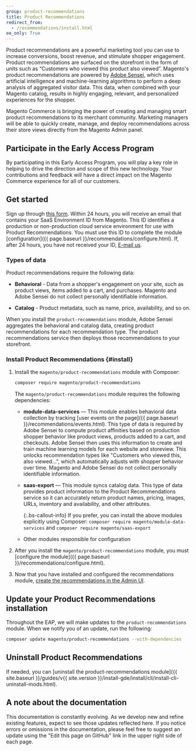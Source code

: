```yaml
---
group: product-recommendations
title: Product Recommendations
redirect_from:
  - /recommendations/install.html
ee_only: True
---
```


Product recommendations are a powerful marketing tool you can use to increase conversions, boost revenue, and stimulate shopper engagement. Product recommendations are surfaced on the storefront in the form of units such as “Customers who viewed this product also viewed”. Magento's product recommendations are powered by [Adobe Sensei](https://www.adobe.com/sensei.html), which uses artificial intelligence and machine-learning algorithms to perform a deep analysis of aggregated visitor data. This data, when combined with your Magento catalog, results in highly engaging, relevant, and personalized experiences for the shopper.

Magento Commerce is bringing the power of creating and managing smart product recommendations to its merchant community. Marketing managers will be able to quickly create, manage, and deploy recommendations across their store views directly from the Magento Admin panel.

## Participate in the Early Access Program

By participating in this Early Access Program, you will play a key role in helping to drive the direction and scope of this new technology. Your contributions and feedback will have a direct impact on the Magento Commerce experience for all of our customers.

## Get started

Sign up through [this form](https://forms.gle/VE9VSSj9TMUTJ41u6). Within 24 hours, you will receive an email that contains your SaaS Environment ID from Magento. This ID identifies a production or non-production cloud service environment for use with Product Recommendations. You must use this ID to complete the module [configuration]({{ page.baseurl }}/recommendations/configure.html). If, after 24 hours, you have not received your ID, <a href="mailto:magento-product-recs-feedback@adobe.com">E-mail us</a>.

### Types of data

Product recommendations require the following data:

-  **Behavioral** - Data from a shopper's engagement on your site, such as product views, items added to a cart, and purchases. Magento and Adobe Sensei do not collect personally identifiable information.

-  **Catalog** - Product metadata, such as name, price, availability, and so on.

When you install the `product-recommendations` module, Adobe Sensei aggregates the behavioral and catalog data, creating product recommendations for each recommendation type. The product recommendations service then deploys those recommendations to your storefront.

### Install Product Recommendations {#install}

1. Install the `magento/product-recommendations` module with Composer:

   ```bash
   composer require magento/product-recommendations
   ```

   The `magento/product-recommendations` module requires the following dependencies:

   -  **module-data-services** — This module enables behavioral data collection by tracking [user events on the page]({{ page.baseurl }}/recommendations/events.html). This type of data is required by Adobe Sensei to compute product affinities based on production shopper behavior like product views, products added to a cart, and checkouts. Adobe Sensei then uses this information to create and train machine learning models for each website and storeview. This unlocks recommendation types like "Customers who viewed this, also viewed...", which automatically adjusts with shopper behavior over time. Magento and Adobe Sensei do not collect personally identifiable information.

   -  **saas-export** — This module syncs catalog data. This type of data provides product information to the Product Recommendations service so it can accurately return product names, pricing, images, URLs, inventory and availability, and other attributes.

       {:.bs-callout-info}
       If you prefer, you can install the above modules explicitly using Composer: `composer require magento/module-data-services` and `composer require magento/saas-export`

   -  Other modules responsible for configuration

1. After you install the `magento/product-recommendations` module, you must [configure the module]({{ page.baseurl }}/recommendations/configure.html).

1. Now that you have installed and configured the recommendations module, [create the recommendations in the Admin UI](https://docs.magento.com/m2/ee/user_guide/marketing/create-new-rec.html).

## Update your Product Recommendations installation

Throughout the EAP, we will make updates to the `product-recommendations` module. When we notify you of an update, run the following:

```bash
composer update magento/product-recommendations --with-dependencies
```

## Uninstall Product Recommendations

If needed, you can [uninstall the product-recommendations module]({{ site.baseurl }}/guides/v{{ site.version }}/install-gde/install/cli/install-cli-uninstall-mods.html).

## A note about the documentation

This documentation is constantly evolving. As we develop new and refine existing features, expect to see those updates reflected here. If you notice errors or omissions in the documentation, please feel free to suggest an update using the "Edit this page on GitHub" link in the upper right side of each page.
